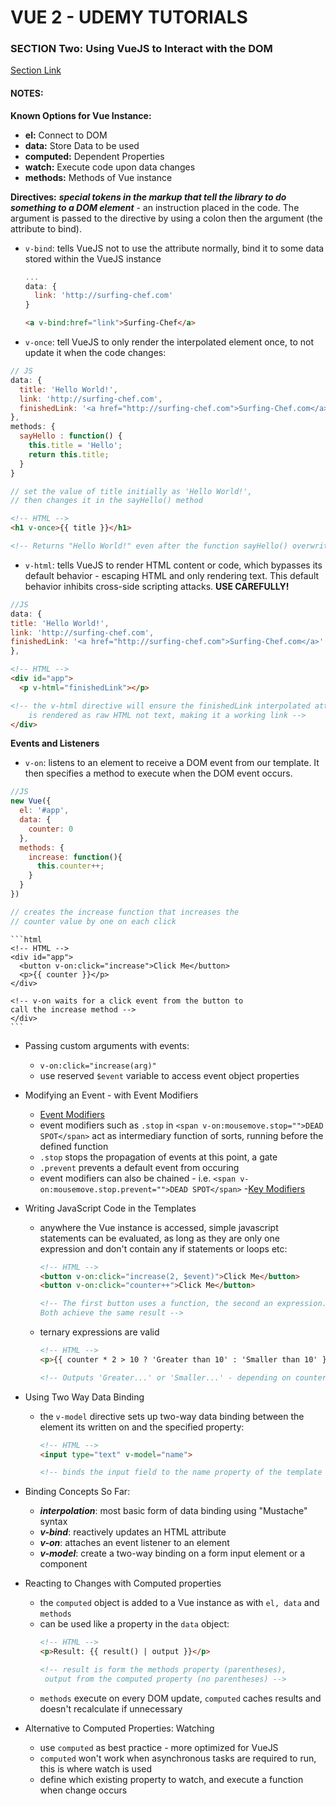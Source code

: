 # VUE 2 - UDEMY TUTORIALS #

### SECTION Two: Using VueJS to Interact with the DOM ###
[Section Link](https://www.udemy.com/vuejs-2-the-complete-guide/learn/v4/t/lecture/5940950?start=0)  

#### NOTES: ####
**Known Options for Vue Instance:**
- **el:** Connect to DOM
- **data:** Store Data to be used
- **computed:** Dependent Properties
- **watch:** Execute code upon data changes
- **methods:** Methods of Vue instance

**Directives:** ***special tokens in the markup that tell the library to do something to a DOM element*** - an instruction placed in the code.  The argument is passed to the directive by using a colon then the argument (the attribute to bind).
- `v-bind`: tells VueJS not to use the attribute normally, bind it to some data stored within the VueJS instance
  ```javascript
  ...
  data: {
    link: 'http://surfing-chef.com'
  }
  ```
  ```html
  <a v-bind:href="link">Surfing-Chef</a>
  ```

- `v-once`: tell VueJS to only render the interpolated element once, to not update it when the code changes:
```javascript
// JS
data: {
  title: 'Hello World!',
  link: 'http://surfing-chef.com',
  finishedLink: '<a href="http://surfing-chef.com">Surfing-Chef.com</a>'
},
methods: {
  sayHello : function() {
    this.title = 'Hello';
    return this.title;
  }
}

// set the value of title initially as 'Hello World!',
// then changes it in the sayHello() method
```

  ```html
  <!-- HTML -->
  <h1 v-once>{{ title }}</h1>

  <!-- Returns "Hello World!" even after the function sayHello() overwrites it  -->
  ```

- `v-html`: tells VueJS to render HTML content or code, which bypasses its default behavior  - escaping HTML and only rendering text. This default behavior inhibits cross-side scripting attacks.  **USE CAREFULLY!**
```javascript
//JS
data: {
title: 'Hello World!',
link: 'http://surfing-chef.com',
finishedLink: '<a href="http://surfing-chef.com">Surfing-Chef.com</a>'
},
```

  ```html
  <!-- HTML -->
  <div id="app">
    <p v-html="finishedLink"></p>

  <!-- the v-html directive will ensure the finishedLink interpolated attribute
      is rendered as raw HTML not text, making it a working link -->  
  </div>
  ```

**Events and Listeners**  
  - `v-on`: listens to an element to receive a DOM event from our template. It then specifies a method to execute when the DOM event occurs.
  ```javascript
  //JS
  new Vue({
    el: '#app',
    data: {
      counter: 0
    },
    methods: {
      increase: function(){
        this.counter++;
      }
    }
  })

  // creates the increase function that increases the
  // counter value by one on each click
  ```

    ```html
    <!-- HTML -->
    <div id="app">
      <button v-on:click="increase">Click Me</button>
      <p>{{ counter }}</p>
    </div>

    <!-- v-on waits for a click event from the button to
    call the increase method -->  
    </div>
    ```  

- Passing custom arguments with events:
  - `v-on:click="increase(arg)"`  
  - use reserved `$event` variable to access event object properties

- Modifying an Event - with Event Modifiers
  - [Event Modifiers](http://vuejs.org/v2/guide/events.html#Event-Modifiers)
  - event modifiers such as `.stop` in `<span v-on:mousemove.stop="">DEAD SPOT</span>` act as intermediary function of sorts, running before the defined function  
  - `.stop` stops the propagation of events at this point, a gate  
  - `.prevent` prevents a default event from occuring  
  - event modifiers can also be chained - i.e. `<span v-on:mousemove.stop.prevent="">DEAD SPOT</span>`
  -[Key Modifiers](http://vuejs.org/v2/guide/events.html#Key-Modifiers)  

- Writing JavaScript Code in the Templates
  - anywhere the Vue instance is accessed, simple javascript statements can be evaluated, as long as they are only one expression and don't contain any if statements or loops etc:  

    ```html
    <!-- HTML -->
    <button v-on:click="increase(2, $event)">Click Me</button>
    <button v-on:click="counter++">Click Me</button>

    <!-- The first button uses a function, the second an expression.
    Both achieve the same result -->
    ```
  - ternary expressions are valid
    ```html
    <!-- HTML -->
    <p>{{ counter * 2 > 10 ? 'Greater than 10' : 'Smaller than 10' }}</p>

    <!-- Outputs 'Greater...' or 'Smaller...' - depending on counter value -->
    ```  

- Using Two Way Data Binding
  - the `v-model` directive sets up two-way data binding between the element its written on and the specified property:

    ```HTML
    <!-- HTML -->
    <input type="text" v-model="name">

    <!-- binds the input field to the name property of the template  -->
    ```  

- Binding Concepts So Far:
  - ***interpolation***: most basic form of data binding using "Mustache" syntax
  - ***v-bind***: reactively updates an HTML attribute
  - ***v-on***: attaches an event listener to an element
  - ***v-model***: create a two-way binding on a form input element or a component  

- Reacting to Changes with Computed properties
  - the `computed` object is added to a Vue instance as with `el, data` and `methods`
  - can be used like a property in the `data` object:
    ```HTML
    <!-- HTML -->
    <p>Result: {{ result() | output }}</p>

    <!-- result is form the methods property (parentheses),
     output from the computed property (no parentheses) -->
    ```  
  - `methods` execute on every DOM update, `computed` caches results and doesn't recalculate if unnecessary  

- Alternative to Computed Properties: Watching
  - use `computed` as best practice - more optimized for VueJS
  - `computed` won't work when asynchronous tasks are required to run, this is where watch is used
  - define which existing property to watch, and execute a function when change occurs
